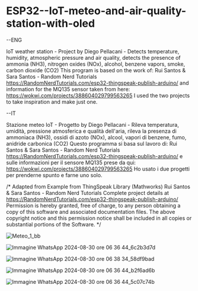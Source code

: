 # ESP32--IoT-meteo-and-air-quality-station-with-oled

--ENG

IoT weather station - Project by Diego Pellacani -
Detects temperature, humidity, atmospheric pressure and air quality, detects the presence of ammonia (NH3), nitrogen oxides (NOx), alcohol, benzene vapors, smoke, carbon dioxide (CO2)
This program is based on the work of:
Rui Santos & Sara Santos - Random Nerd Tutorials https://RandomNerdTutorials.com/esp32-thingspeak-publish-arduino/
and information for the MQ135 sensor taken from here: https://wokwi.com/projects/388604029799563265
I used the two projects to take inspiration and make just one.

--IT

Stazione meteo IoT - Progetto by Diego Pellacani -
Rileva temperatura, umidità, pressione atmosferica e qualità dell'aria, rileva la presenza di ammoniaca (NH3), ossidi di azoto (NOx), alcool, vapori di benzene, fumo, anidride carbonica (CO2)
Questo programma si basa sul lavoro di:
Rui Santos & Sara Santos - Random Nerd Tutorials https://RandomNerdTutorials.com/esp32-thingspeak-publish-arduino/
e sulle informazioni per il sensore MQ135 prese da qui: https://wokwi.com/projects/388604029799563265
Ho usato i due progetti per prenderne spunto e farne uno solo.

/*
  Adapted from Example from ThingSpeak Library (Mathworks) 
  Rui Santos & Sara Santos - Random Nerd Tutorials
  Complete project details at https://RandomNerdTutorials.com/esp32-thingspeak-publish-arduino/
  Permission is hereby granted, free of charge, to any person obtaining a copy of this software and associated documentation files.
  The above copyright notice and this permission notice shall be included in all copies or substantial portions of the Software.
*/

![Meteo_1_bb](https://github.com/user-attachments/assets/cd7a263d-9f15-4e99-91a5-272223d560f5)

![Immagine WhatsApp 2024-08-30 ore 06 36 44_6c2b3d7d](https://github.com/user-attachments/assets/ab3287ae-b45b-4a66-b486-8295059612ae)

![Immagine WhatsApp 2024-08-30 ore 06 38 34_58df9bad](https://github.com/user-attachments/assets/4bbac203-a231-46f9-9ec6-6414ece2131b)

![Immagine WhatsApp 2024-08-30 ore 06 36 44_b2f6ad6b](https://github.com/user-attachments/assets/2de5d8eb-24e3-4d00-8eae-f7b3cca46781)

![Immagine WhatsApp 2024-08-30 ore 06 36 44_5c07c74b](https://github.com/user-attachments/assets/91117cb6-a710-4648-8f6e-97134d441c0f)
